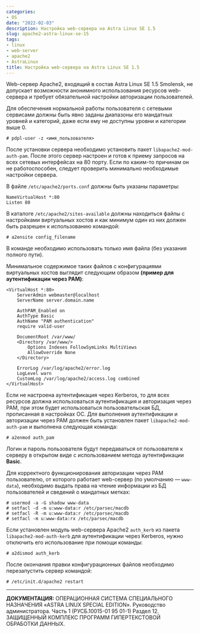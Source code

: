 ```yaml
---
categories:
- OS
date: "2022-02-03"
description: Настройка web-сервера на Astra Linux SE 1.5
slug: apache2-astra-linux-se-15
tags:
- linux
- web-server
- apache2
- AstraLinux
title: Настройка web-сервера на Astra Linux SE 1.5
---
```


Web-сервер Apache2, входящий в состав Astra Linux SE 1.5 Smolensk, не допускает возможности анонимного использования ресурсов web-сервера и требует обязательной настройки авторизации пользователей.

Для обеспечения нормальной работы пользователя с сетевыми сервисами должны быть явно заданы диапазоны его мандатных уровней и категорий, даже если ему не доступны уровни и категории выше 0. 

    # pdpl-user -z <имя_пользователя>

После установки сервера необходимо установить пакет `libapache2-mod-auth-pam`. После этого сервер настроен и готов к приему запросов на всех сетевых интерфейсах на 80 порту. Если по каким-то причинам он не работоспособен, следует проверить минимально необходимые настройки сервера.

В файле `/etc/apache2/ports.conf` должны быть указаны параметры:

    NameVirtualHost *:80
    Listen 80

В каталоге `/etc/apache2/sites-available` должны находиться файлы с настройками виртуальных хостов и как минимум один из них должен быть разрешен к использованию командой:

    # a2ensite config_filename

В команде необходимо использовать только имя файла (без указания полного пути).

Минимальное содержимое таких файлов с конфигурациями виртуальных хостов выглядит следующим образом __(пример для аутентификации через PAM)__:

    <VirtualHost *:80>
        ServerAdmin webmaster@localhost
        ServerName server.domain.name

        AuthPAM_Enabled on
        AuthType Basic
        AuthName "PAM authentication"
        require valid-user

        DocumentRoot /var/www/
        <Directory /var/www/>
            Options Indexes FollowSymLinks MultiViews
            AllowOverride None
        </Directory>

        ErrorLog /var/log/apache2/error.log
        LogLevel warn
        CustomLog /var/log/apache2/access.log combined
    </VirtualHost>

Если не настроена аутентификация через Kerberos, то для всех ресурсов должна использоваться аутентификация и авторизация через PAM, при этом будет использоваться пользовательская БД, прописанная в настройках ОС. Для выполнения аутентификации и авторизации через PAM должен быть установлен пакет `libapache2-mod-auth-pam` и выполнена следующая команда:

    # a2enmod auth_pam

Логин и пароль пользователя будут передаваться от пользователя к серверу в открытом виде с использованием метода аутентификации __Basic__.

Для корректного функционирования авторизации через PAM пользователю, от которого работает web-сервер (по умолчанию — `www-data`), необходимо выдать права на чтение информации из БД пользователей и сведений о мандатных метках:
    
    # usermod -a -G shadow www-data
    # setfacl -d -m u:www-data:r /etc/parsec/macdb
    # setfacl -R -m u:www-data:r /etc/parsec/macdb
    # setfacl -m u:www-data:rx /etc/parsec/macdb

Если установлен модуль web-сервера Apache2 `auth_kerb` из пакета `libapache2-mod-auth-kerb` для аутентификации через Kerberos, нужно отключить его использование при помощи команды:
    
    # a2dismod auth_kerb

После окончания правки конфигурационных файлов необходимо перезапустить
сервер командой:

    # /etc/init.d/apache2 restart

----

__ДОКУМЕНТАЦИЯ:__ ОПЕРАЦИОННАЯ СИСТЕМА СПЕЦИАЛЬНОГО НАЗНАЧЕНИЯ «ASTRA LINUX SPECIAL EDITION». Руководство администратора. Часть 1 (РУСБ.10015-01 95 01-1) Раздел 12. ЗАЩИЩЕННЫЙ КОМПЛЕКС ПРОГРАММ ГИПЕРТЕКСТОВОЙ ОБРАБОТКИ ДАННЫХ.